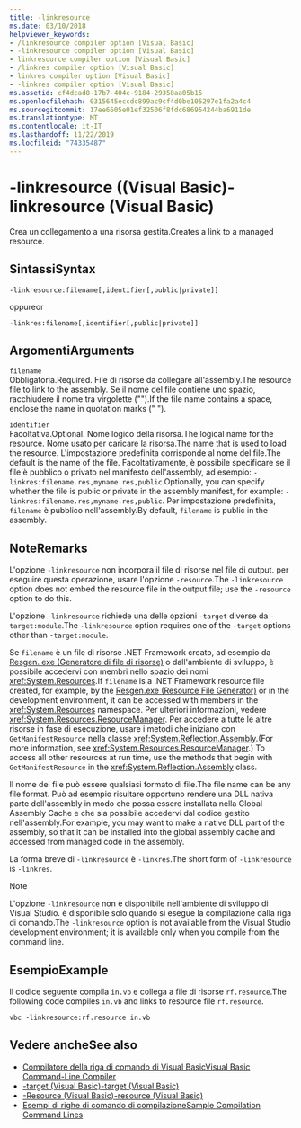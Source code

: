 ```yaml
---
title: -linkresource
ms.date: 03/10/2018
helpviewer_keywords:
- /linkresource compiler option [Visual Basic]
- -linkresource compiler option [Visual Basic]
- linkresource compiler option [Visual Basic]
- /linkres compiler option [Visual Basic]
- linkres compiler option [Visual Basic]
- -linkres compiler option [Visual Basic]
ms.assetid: cf4dcad8-17b7-404c-9184-29358aa05b15
ms.openlocfilehash: 0315645eccdc899ac9cf4d0be105297e1fa2a4c4
ms.sourcegitcommit: 17ee6605e01ef32506f8fdc686954244ba6911de
ms.translationtype: MT
ms.contentlocale: it-IT
ms.lasthandoff: 11/22/2019
ms.locfileid: "74335487"
---
```

# <a name="-linkresource-visual-basic"></a><span data-ttu-id="81536-102">-linkresource ((Visual Basic)</span><span class="sxs-lookup"><span data-stu-id="81536-102">-linkresource (Visual Basic)</span></span>
<span data-ttu-id="81536-103">Crea un collegamento a una risorsa gestita.</span><span class="sxs-lookup"><span data-stu-id="81536-103">Creates a link to a managed resource.</span></span>  
  
## <a name="syntax"></a><span data-ttu-id="81536-104">Sintassi</span><span class="sxs-lookup"><span data-stu-id="81536-104">Syntax</span></span>  
  
```console  
-linkresource:filename[,identifier[,public|private]]  
```

<span data-ttu-id="81536-105">oppure</span><span class="sxs-lookup"><span data-stu-id="81536-105">or</span></span>  

```console
-linkres:filename[,identifier[,public|private]]  
```  
  
## <a name="arguments"></a><span data-ttu-id="81536-106">Argomenti</span><span class="sxs-lookup"><span data-stu-id="81536-106">Arguments</span></span>  
 `filename`  
 <span data-ttu-id="81536-107">Obbligatoria.</span><span class="sxs-lookup"><span data-stu-id="81536-107">Required.</span></span> <span data-ttu-id="81536-108">File di risorse da collegare all'assembly.</span><span class="sxs-lookup"><span data-stu-id="81536-108">The resource file to link to the assembly.</span></span> <span data-ttu-id="81536-109">Se il nome del file contiene uno spazio, racchiudere il nome tra virgolette ("").</span><span class="sxs-lookup"><span data-stu-id="81536-109">If the file name contains a space, enclose the name in quotation marks (" ").</span></span>  
  
 `identifier`  
 <span data-ttu-id="81536-110">Facoltativa.</span><span class="sxs-lookup"><span data-stu-id="81536-110">Optional.</span></span> <span data-ttu-id="81536-111">Nome logico della risorsa.</span><span class="sxs-lookup"><span data-stu-id="81536-111">The logical name for the resource.</span></span> <span data-ttu-id="81536-112">Nome usato per caricare la risorsa.</span><span class="sxs-lookup"><span data-stu-id="81536-112">The name that is used to load the resource.</span></span> <span data-ttu-id="81536-113">L'impostazione predefinita corrisponde al nome del file.</span><span class="sxs-lookup"><span data-stu-id="81536-113">The default is the name of the file.</span></span> <span data-ttu-id="81536-114">Facoltativamente, è possibile specificare se il file è pubblico o privato nel manifesto dell'assembly, ad esempio: `-linkres:filename.res,myname.res,public`.</span><span class="sxs-lookup"><span data-stu-id="81536-114">Optionally, you can specify whether the file is public or private in the assembly manifest, for example: `-linkres:filename.res,myname.res,public`.</span></span> <span data-ttu-id="81536-115">Per impostazione predefinita, `filename` è pubblico nell'assembly.</span><span class="sxs-lookup"><span data-stu-id="81536-115">By default, `filename` is public in the assembly.</span></span>  
  
## <a name="remarks"></a><span data-ttu-id="81536-116">Note</span><span class="sxs-lookup"><span data-stu-id="81536-116">Remarks</span></span>  
 <span data-ttu-id="81536-117">L'opzione `-linkresource` non incorpora il file di risorse nel file di output. per eseguire questa operazione, usare l'opzione `-resource`.</span><span class="sxs-lookup"><span data-stu-id="81536-117">The `-linkresource` option does not embed the resource file in the output file; use the `-resource` option to do this.</span></span>  
  
 <span data-ttu-id="81536-118">L'opzione `-linkresource` richiede una delle opzioni `-target` diverse da `-target:module`.</span><span class="sxs-lookup"><span data-stu-id="81536-118">The `-linkresource` option requires one of the `-target` options other than `-target:module`.</span></span>  
  
 <span data-ttu-id="81536-119">Se `filename` è un file di risorse .NET Framework creato, ad esempio da [Resgen. exe (Generatore di file di risorse)](../../../framework/tools/resgen-exe-resource-file-generator.md) o dall'ambiente di sviluppo, è possibile accedervi con membri nello spazio dei nomi <xref:System.Resources>.</span><span class="sxs-lookup"><span data-stu-id="81536-119">If `filename` is a .NET Framework resource file created, for example, by the [Resgen.exe (Resource File Generator)](../../../framework/tools/resgen-exe-resource-file-generator.md) or in the development environment, it can be accessed with members in the <xref:System.Resources> namespace.</span></span> <span data-ttu-id="81536-120">Per ulteriori informazioni, vedere <xref:System.Resources.ResourceManager>. Per accedere a tutte le altre risorse in fase di esecuzione, usare i metodi che iniziano con `GetManifestResource` nella classe <xref:System.Reflection.Assembly>.</span><span class="sxs-lookup"><span data-stu-id="81536-120">(For more information, see <xref:System.Resources.ResourceManager>.) To access all other resources at run time, use the methods that begin with `GetManifestResource` in the <xref:System.Reflection.Assembly> class.</span></span>  
  
 <span data-ttu-id="81536-121">Il nome del file può essere qualsiasi formato di file.</span><span class="sxs-lookup"><span data-stu-id="81536-121">The file name can be any file format.</span></span> <span data-ttu-id="81536-122">Può ad esempio risultare opportuno rendere una DLL nativa parte dell'assembly in modo che possa essere installata nella Global Assembly Cache e che sia possibile accedervi dal codice gestito nell'assembly.</span><span class="sxs-lookup"><span data-stu-id="81536-122">For example, you may want to make a native DLL part of the assembly, so that it can be installed into the global assembly cache and accessed from managed code in the assembly.</span></span>  
  
 <span data-ttu-id="81536-123">La forma breve di `-linkresource` è `-linkres`.</span><span class="sxs-lookup"><span data-stu-id="81536-123">The short form of `-linkresource` is `-linkres`.</span></span>  
  
> [!NOTE]
> <span data-ttu-id="81536-124">L'opzione `-linkresource` non è disponibile nell'ambiente di sviluppo di Visual Studio. è disponibile solo quando si esegue la compilazione dalla riga di comando.</span><span class="sxs-lookup"><span data-stu-id="81536-124">The `-linkresource` option is not available from the Visual Studio development environment; it is available only when you compile from the command line.</span></span>  
  
## <a name="example"></a><span data-ttu-id="81536-125">Esempio</span><span class="sxs-lookup"><span data-stu-id="81536-125">Example</span></span>  
 <span data-ttu-id="81536-126">Il codice seguente compila `in.vb` e collega a file di risorse `rf.resource`.</span><span class="sxs-lookup"><span data-stu-id="81536-126">The following code compiles `in.vb` and links to resource file `rf.resource`.</span></span>  
  
```console  
vbc -linkresource:rf.resource in.vb  
```  
  
## <a name="see-also"></a><span data-ttu-id="81536-127">Vedere anche</span><span class="sxs-lookup"><span data-stu-id="81536-127">See also</span></span>

- [<span data-ttu-id="81536-128">Compilatore della riga di comando di Visual Basic</span><span class="sxs-lookup"><span data-stu-id="81536-128">Visual Basic Command-Line Compiler</span></span>](../../../visual-basic/reference/command-line-compiler/index.md)
- [<span data-ttu-id="81536-129">-target (Visual Basic)</span><span class="sxs-lookup"><span data-stu-id="81536-129">-target (Visual Basic)</span></span>](../../../visual-basic/reference/command-line-compiler/target.md)
- [<span data-ttu-id="81536-130">-Resource (Visual Basic)</span><span class="sxs-lookup"><span data-stu-id="81536-130">-resource (Visual Basic)</span></span>](../../../visual-basic/reference/command-line-compiler/resource.md)
- [<span data-ttu-id="81536-131">Esempi di righe di comando di compilazione</span><span class="sxs-lookup"><span data-stu-id="81536-131">Sample Compilation Command Lines</span></span>](../../../visual-basic/reference/command-line-compiler/sample-compilation-command-lines.md)
